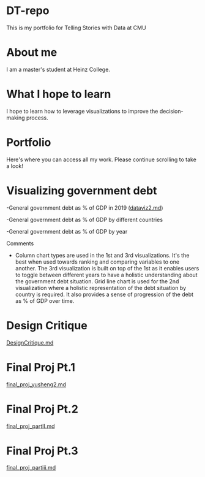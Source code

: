 # DT-repo
This is my portfolio for Telling Stories with Data at CMU

# About me
I am a master's student at Heinz College.

# What I hope to learn
I hope to learn how to leverage visualizations to improve the decision-making process.

# Portfolio
Here's where you can access all my work. Please continue scrolling to take a look! 

# Visualizing government debt 
-General government debt as % of GDP in 2019
([dataviz2.md](https://yushchen.github.io/DT-repo/dataviz2))

-General government debt as % of GDP by different countries 
<div class="flourish-embed flourish-chart" data-src="visualisation/11146828"><script src="https://public.flourish.studio/resources/embed.js"></script></div>

-General government debt as % of GDP by year
<div class="flourish-embed flourish-chart" data-src="visualisation/11149283"><script src="https://public.flourish.studio/resources/embed.js"></script></div>

Comments
- Column chart types are used in the 1st and 3rd visualizations. It's the best when used towards ranking and comparing variables to one another. The 3rd visualization is built on top of the 1st as it enables users to toggle between different years to have a holistic understanding about the government debt situation. 
Grid line chart is used for the 2nd visualization where a holistic representation of the debt situation by country is required. It also provides a sense of progression of the debt as % of GDP over time. 

# Design Critique
[DesignCritique.md](https://yushchen.github.io/DT-repo/DesignCritique)

# Final Proj Pt.1
[final_proj_yusheng2.md](https://yushchen.github.io/DT-repo/final_proj_yusheng2)

# Final Proj Pt.2
[final_proj_partII.md](https://yushchen.github.io/DT-repo/final_proj_partII)

# Final Proj Pt.3
[final_proj_partiii.md](https://yushchen.github.io/DT-repo/final_proj_partiii)
